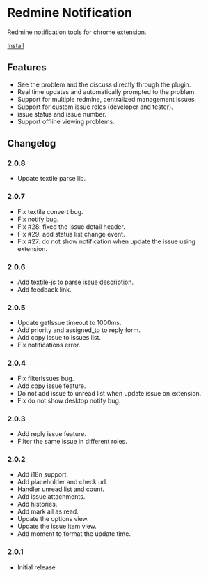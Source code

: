 # Redmine Notification

Redmine notification tools for chrome extension.

[Install](https://chrome.google.com/webstore/detail/cenhhgabijhpobnfnmkigobcefkmhjbj)

## Features

* See the problem and the discuss directly through the plugin.
* Real time updates and automatically prompted to the problem.
* Support for multiple redmine, centralized management issues.
* Support for custom issue roles (developer and tester).
* issue status and issue number.
* Support offline viewing problems.

## Changelog

### 2.0.8

* Update textile parse lib.

### 2.0.7

* Fix textile convert bug.
* Fix notify bug.
* Fix #28: fixed the issue detail header.
* Fix #29: add status list change event.
* Fix #27: do not show notification when update the issue using extension.

### 2.0.6

* Add textile-js to parse issue description.
* Add feedback link.

### 2.0.5

* Update getIssue timeout to 1000ms.
* Add priority and assigned_to to reply form.
* Add copy issue to issues list.
* Fix notifications error.

### 2.0.4

* Fix filterIssues bug.
* Add copy issue feature.
* Do not add issue to unread list when update issue on extension.
* Fix do not show desktop notify bug.

### 2.0.3

* Add reply issue feature.
* Filter the same issue in different roles.

### 2.0.2

* Add i18n support.
* Add placeholder and check url.
* Handler unread list and count.
* Add issue attachments.
* Add histories.
* Add mark all as read.
* Update the options view.
* Update the issue item view.
* Add moment to format the update time.

### 2.0.1

* Initial release